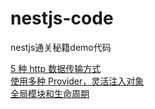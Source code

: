 # nestjs-code
nestjs通关秘籍demo代码

[5 种 http 数据传输方式](https://github.com/zengkaiz/nestjs-code/tree/main/five-transmission-method)  
[使用多种 Provider，灵活注入对象](https://github.com/zengkaiz/nestjs-code/tree/main/five-transmission-method)  
[全局模块和生命周期](https://github.com/zengkaiz/nestjs-code/tree/main/global-and-lifecycle-v2)  
